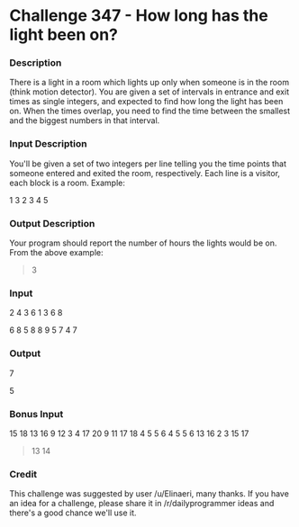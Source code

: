 # Challenge 347 - How long has the light been on?

### Description
There is a light in a room which lights up only when someone is in the room (think motion detector). You are given a set of intervals in entrance and exit times as single integers, and expected to find how long the light has been on. When the times overlap, you need to find the time between the smallest and the biggest numbers in that interval.

### Input Description
You'll be given a set of two integers per line telling you the time points that someone entered and exited the room, respectively. Each line is a visitor, each block is a room. Example:

1 3
2 3
4 5

### Output Description
Your program should report the number of hours the lights would be on. From the above example:
> 3

### Input
2 4
3 6
1 3
6 8

6 8
5 8
8 9
5 7
4 7

### Output
7

5

### Bonus Input
15 18
13 16
9 12
3 4
17 20
9 11
17 18
4 5
5 6
4 5
5 6
13 16
2 3
15 17
> 13 14

### Credit
This challenge was suggested by user /u/Elinaeri, many thanks. If you have an idea for a challenge, please share it in /r/dailyprogrammer ideas and there's a good chance we'll use it.
